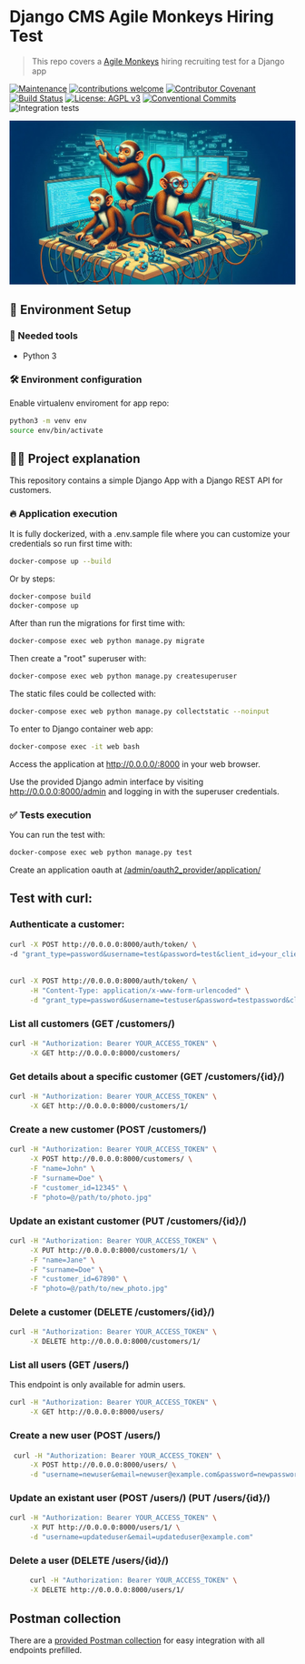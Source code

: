 
# Django CMS Agile Monkeys Hiring Test

> This repo covers a [Agile Monkeys](https://www.theagilemonkeys.com) hiring recruiting test for a Django app

[![Maintenance](https://img.shields.io/badge/Maintained%3F-yes-green.svg)](https://GitHub.com/shakaran/django-cms-am/graphs/commit-activity)
[![contributions welcome](https://img.shields.io/badge/contributions-welcome-brightgreen.svg?style=flat)](https://github.com/shakaran/django-cms-am/issues)
[![Contributor Covenant](https://img.shields.io/badge/Contributor%20Covenant-2.0-4baaaa.svg)](CODE_OF_CONDUCT.md)
[![Build Status](https://img.shields.io/endpoint.svg?url=https%3A%2F%2Factions-badge.atrox.dev%2Fboostercloud%2Fbooster%2Fbadge%3Fref%3Dmain&style=flat)](https://actions-badge.atrox.dev/shakaran/django-cms-am/goto?ref=main)
[![License: AGPL v3](https://img.shields.io/badge/License-AGPL_v3-blue.svg)](https://www.gnu.org/licenses/agpl-3.0)
[![Conventional Commits](https://img.shields.io/badge/Conventional%20Commits-1.0.0-yellow.svg)](https://conventionalcommits.org)
![Integration tests](https://github.com/shakaran/django-cms-am/actions/workflows/django.yml/badge.svg)

![](doc/agile-monkeys-cover-repo.jpg)


## 🚀 Environment Setup

### 🐳 Needed tools

- Python 3

### 🛠️ Environment configuration

Enable virtualenv enviroment for app repo:

```bash
python3 -m venv env
source env/bin/activate
```

## 👩‍💻 Project explanation

This repository contains a simple Django App with a Django REST API for customers.

### 🔥 Application execution

It is fully dockerized, with a .env.sample file where you can customize your credentials so run first time with:

```bash
docker-compose up --build
```

Or by steps:

```bash
docker-compose build
docker-compose up
```

After than run the migrations for first time with:

```bash
docker-compose exec web python manage.py migrate
```

Then create a "root" superuser with:

```bash
docker-compose exec web python manage.py createsuperuser
```

The static files could be collected with:

```bash
docker-compose exec web python manage.py collectstatic --noinput
```

To enter to Django container web app:

```bash
docker-compose exec -it web bash
```

Access the application at http://0.0.0.0/:8000 in your web browser.

Use the provided Django admin interface by visiting http://0.0.0.0:8000/admin and logging in with the superuser credentials.


### ✅ Tests execution

You can run the test with:

```bash
docker-compose exec web python manage.py test
```

Create an application oauth at [/admin/oauth2_provider/application/](http://0.0.0.0:8000/admin/oauth2_provider/application/)

## Test with curl:

### Authenticate a customer:

```bash
curl -X POST http://0.0.0.0:8000/auth/token/ \
-d "grant_type=password&username=test&password=test&client_id=your_client_id&client_secret=your_client_secret"
```

```bash

curl -X POST http://0.0.0.0:8000/auth/token/ \
     -H "Content-Type: application/x-www-form-urlencoded" \
     -d "grant_type=password&username=testuser&password=testpassword&client_id=your-client-id&client_secret=your-client-secret"
```

### List all customers (GET /customers/)

```bash
curl -H "Authorization: Bearer YOUR_ACCESS_TOKEN" \
     -X GET http://0.0.0.0:8000/customers/
```

### Get details about a specific customer (GET /customers/{id}/)

```bash
curl -H "Authorization: Bearer YOUR_ACCESS_TOKEN" \
     -X GET http://0.0.0.0:8000/customers/1/
```

### Create a new customer (POST /customers/)

```bash
curl -H "Authorization: Bearer YOUR_ACCESS_TOKEN" \
     -X POST http://0.0.0.0:8000/customers/ \
     -F "name=John" \
     -F "surname=Doe" \
     -F "customer_id=12345" \
     -F "photo=@/path/to/photo.jpg"
```

### Update an existant customer (PUT /customers/{id}/)

```bash
curl -H "Authorization: Bearer YOUR_ACCESS_TOKEN" \
     -X PUT http://0.0.0.0:8000/customers/1/ \
     -F "name=Jane" \
     -F "surname=Doe" \
     -F "customer_id=67890" \
     -F "photo=@/path/to/new_photo.jpg"
```

### Delete a customer (DELETE /customers/{id}/)

```bash
curl -H "Authorization: Bearer YOUR_ACCESS_TOKEN" \
     -X DELETE http://0.0.0.0:8000/customers/1/
```

### List all users (GET /users/)

This endpoint is only available for admin users.

```bash
curl -H "Authorization: Bearer YOUR_ACCESS_TOKEN" \
     -X GET http://0.0.0.0:8000/users/
```

### Create a new user (POST /users/)

```bash
 curl -H "Authorization: Bearer YOUR_ACCESS_TOKEN" \
     -X POST http://0.0.0.0:8000/users/ \
     -d "username=newuser&email=newuser@example.com&password=newpassword"
```

### Update an existant user (POST /users/) (PUT /users/{id}/)

```bash
curl -H "Authorization: Bearer YOUR_ACCESS_TOKEN" \
     -X PUT http://0.0.0.0:8000/users/1/ \
     -d "username=updateduser&email=updateduser@example.com"
```

### Delete a user (DELETE /users/{id}/)

```bash
     curl -H "Authorization: Bearer YOUR_ACCESS_TOKEN" \
     -X DELETE http://0.0.0.0:8000/users/1/
```

## Postman collection

There are a [provided Postman collection](postman-collection.json) for easy integration with all endpoints prefilled.

